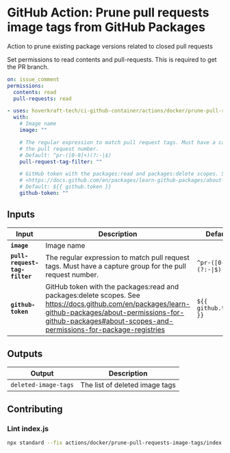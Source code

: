 <!-- start branding -->
<!-- end branding -->
<!-- start title -->

# GitHub Action: Prune pull requests image tags from GitHub Packages

<!-- end title -->
<!-- start badges -->
<!-- end badges -->
<!-- start description -->

Action to prune existing package versions related to closed pull requests

<!-- end description -->
<!-- start contents -->
<!-- end contents -->

Set permissions to read contents and pull-requests. This is required to get the PR branch.

```yaml
on: issue_comment
permissions:
  contents: read
  pull-requests: read
```

<!-- start usage -->

```yaml
- uses: hoverkraft-tech/ci-github-container/actions/docker/prune-pull-requests-image-tags@v0.11.2
  with:
    # Image name
    image: ""

    # The regular expression to match pull request tags. Must have a capture group for
    # the pull request number.
    # Default: ^pr-([0-9]+)(?:-|$)
    pull-request-tag-filter: ""

    # GitHub token with the packages:read and packages:delete scopes. See
    # <https://docs.github.com/en/packages/learn-github-packages/about-permissions-for-github-packages#about-scopes-and-permissions-for-package-registries>
    # Default: ${{ github.token }}
    github-token: ""
```

<!-- end usage -->
<!-- start inputs -->

## Inputs

| **Input**                                | **Description**                                                                                                                                                                                                           | **Default**                       | **Required** |
| ---------------------------------------- | ------------------------------------------------------------------------------------------------------------------------------------------------------------------------------------------------------------------------- | --------------------------------- | ------------ |
| **<code>image</code>**                   | Image name                                                                                                                                                                                                                |                                   | **false**    |
| **<code>pull-request-tag-filter</code>** | The regular expression to match pull request tags. Must have a capture group for the pull request number.                                                                                                                 | <code>^pr-([0-9]+)(?:-\|$)</code> | **false**    |
| **<code>github-token</code>**            | GitHub token with the packages:read and packages:delete scopes. See <https://docs.github.com/en/packages/learn-github-packages/about-permissions-for-github-packages#about-scopes-and-permissions-for-package-registries> | <code>${{ github.token }}</code>  | **false**    |

<!-- end inputs -->
<!-- start outputs -->

## Outputs

| **Output**                      | **Description**                |
| ------------------------------- | ------------------------------ |
| <code>deleted-image-tags</code> | The list of deleted image tags |

<!-- end outputs -->
<!-- start [.github/ghadocs/examples/] -->
<!-- end [.github/ghadocs/examples/] -->

## Contributing

### Lint index.js

```bash
npx standard --fix actions/docker/prune-pull-requests-image-tags/index.js
```
